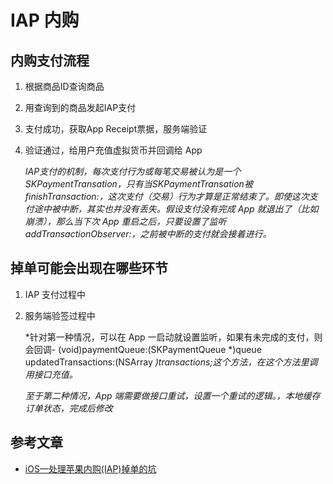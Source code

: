 # IAP 内购

## 内购支付流程

1. 根据商品ID查询商品
2. 用查询到的商品发起IAP支付
3. 支付成功，获取App Receipt票据，服务端验证
4. 验证通过，给用户充值虚拟货币并回调给 App

    *IAP支付的机制，每次支付行为或每笔交易被认为是一个SKPaymentTransation，只有当SKPaymentTransation被finishTransaction:，这次支付（交易）行为才算是正常结束了。即使这次支付途中被中断，其实也并没有丢失。假设支付没有完成 App 就退出了（比如崩溃），那么当下次 App 重启之后，只要设置了监听addTransactionObserver:，之前被中断的支付就会接着进行。*

## 掉单可能会出现在哪些环节

1. IAP 支付过程中
2. 服务端验签过程中

    *针对第一种情况，可以在 App 一启动就设置监听，如果有未完成的支付，则会回调- (void)paymentQueue:(SKPaymentQueue *)queue updatedTransactions:(NSArray *)transactions;这个方法，在这个方法里调用接口充值。*

    *至于第二种情况，App 端需要做接口重试，设置一个重试的逻辑。，本地缓存订单状态，完成后修改*


## 参考文章

- [iOS—处理苹果内购(IAP)掉单的坑](https://www.jianshu.com/p/d8bf952a023a/)